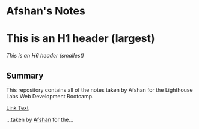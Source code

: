# Afshan's Notes
# This is an H1 header (largest)
###### This is an H6 header (smallest)
## Summary 

This repository contains all of the notes taken by Afshan for the Lighthouse Labs Web Development Bootcamp.

[Link Text](URL)

...taken by [Afshan](https://github.com/afshankhatoon/)  for the...